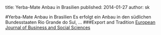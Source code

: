 title: Yerba-Mate Anbau in Brasilien
published: 2014-01-27
author: sk

#Yerba-Mate Anbau in Brasilien
Es erfolgt ein Anbau in den südlichen Bundesstaaten Rio Grande do Sul, ...
###Export and Tradition
[European Journal of Business and Social Sciences](http://www.ejbss.com/Data/Sites/1/vol2no4july2013/ejbss-1266-13-yerbamate.pdf)

